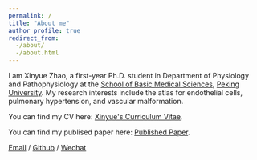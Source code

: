 ```yaml
---
permalink: /
title: "About me"
author_profile: true
redirect_from:
  -/about/
  -/about.html
---
```


I am Xinyue Zhao, a first-year Ph.D. student in Department of Physiology and Pathophysiology at the [School of Basic Medical Sciences](https://sbms.bjmu.edu.cn/), [Peking University](https://www.pku.edu.cn/). My research interests include the atlas for endothelial cells, pulmonary hypertension, and vascular malformation.

You can find my CV here: [Xinyue's Curriculum Vitae](../assets/CV_Xinyue_Zhao.pdf).

You can find my publised paper here: [Published Paper]().

[Email](2511110035@stu.pku.edu.cn) / [Github](https://github.com/2511110035) / [Wechat](../images/wechat.jpg) 
